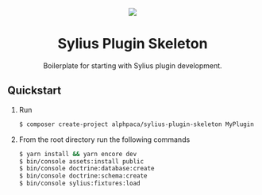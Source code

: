 <p align="center">
    <a href="https://sylius.com" target="_blank">
        <img src="https://demo.sylius.com/assets/shop/img/logo.png" />
    </a>
</p>

<h1 align="center">Sylius Plugin Skeleton</h1>

<p align="center">Boilerplate for starting with Sylius plugin development.</p>

## Quickstart

1. Run
    ```bash
    $ composer create-project alphpaca/sylius-plugin-skeleton MyPlugin
    ```
2. From the root directory run the following commands
    ```bash
    $ yarn install && yarn encore dev
    $ bin/console assets:install public
    $ bin/console doctrine:database:create
    $ bin/console doctrine:schema:create
    $ bin/console sylius:fixtures:load
    ```
